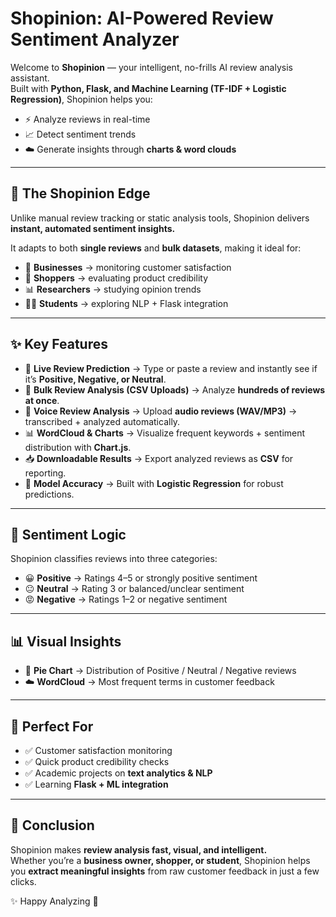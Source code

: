# **Shopinion: AI-Powered Review Sentiment Analyzer**  

Welcome to **Shopinion** — your intelligent, no-frills AI review analysis assistant.  
Built with **Python, Flask, and Machine Learning (TF-IDF + Logistic Regression)**, Shopinion helps you:  

- ⚡ Analyze reviews in real-time  
- 📈 Detect sentiment trends  
- ☁️ Generate insights through **charts & word clouds**  

---

## 🚀 **The Shopinion Edge**  

Unlike manual review tracking or static analysis tools, Shopinion delivers **instant, automated sentiment insights.**  

It adapts to both **single reviews** and **bulk datasets**, making it ideal for:  

- 🏢 **Businesses** → monitoring customer satisfaction  
- 🛒 **Shoppers** → evaluating product credibility  
- 📊 **Researchers** → studying opinion trends  
- 👩‍💻 **Students** → exploring NLP + Flask integration  

---

## ✨ **Key Features**  

- 🔮 **Live Review Prediction** → Type or paste a review and instantly see if it’s **Positive, Negative, or Neutral**.  
- 📂 **Bulk Review Analysis (CSV Uploads)** → Analyze **hundreds of reviews at once**.  
- 🎤 **Voice Review Analysis** → Upload **audio reviews (WAV/MP3)** → transcribed + analyzed automatically.  
- 📊 **WordCloud & Charts** → Visualize frequent keywords + sentiment distribution with **Chart.js**.  
- 📥 **Downloadable Results** → Export analyzed reviews as **CSV** for reporting.  
- 🤖 **Model Accuracy** → Built with **Logistic Regression** for robust predictions.  

---

## 🧠 **Sentiment Logic**  

Shopinion classifies reviews into three categories:  

- 😀 **Positive** → Ratings 4–5 or strongly positive sentiment  
- 😐 **Neutral** → Rating 3 or balanced/unclear sentiment  
- 😡 **Negative** → Ratings 1–2 or negative sentiment  

---

## 📊 **Visual Insights**  

- 🥧 **Pie Chart** → Distribution of Positive / Neutral / Negative reviews  
- ☁️ **WordCloud** → Most frequent terms in customer feedback  

---

## 🎯 **Perfect For**  

- ✅ Customer satisfaction monitoring  
- ✅ Quick product credibility checks  
- ✅ Academic projects on **text analytics & NLP**  
- ✅ Learning **Flask + ML integration**  

---

## 📌 **Conclusion**  

Shopinion makes **review analysis fast, visual, and intelligent.**  
Whether you’re a **business owner, shopper, or student**, Shopinion helps you **extract meaningful insights** from raw customer feedback in just a few clicks.  

✨ Happy Analyzing 🎉  
